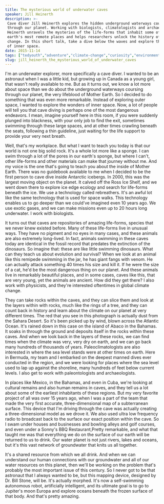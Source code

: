 ```yaml
---
title: The mysterious world of underwater caves
speaker: Jill Heinerth
description: >-
 Cave diver Jill Heinerth explores the hidden underground waterways coursing
 through our planet. Working with biologists, climatologists and archaeologists,
 Heinerth unravels the mysteries of the life-forms that inhabit some of the
 earth's most remote places and helps researchers unlock the history of climate
 change. In this short talk, take a dive below the waves and explore the wonders
 of inner space.
date: 2015-11-14
tags: ["tedyouth","adventure","climate-change","curiosity","environment","robots","exploration","nature","science","technology","water","plants","green","ecology","sustainability"]
slug: jill_heinerth_the_mysterious_world_of_underwater_caves
---
```


I'm an underwater explorer, more specifically a cave diver. I wanted to be an astronaut
when I was a little kid, but growing up in Canada as a young girl, that wasn't really
available to me. But as it turns out, we know a lot more about space than we do about the
underground waterways coursing through our planet, the very lifeblood of Mother Earth. So
I decided to do something that was even more remarkable. Instead of exploring outer space,
I wanted to explore the wonders of inner space. Now, a lot of people will tell you that
cave diving is perhaps one of the most dangerous endeavors. I mean, imagine yourself here
in this room, if you were suddenly plunged into blackness, with your only job to find the
exit, sometimes swimming through these large spaces, and at other times crawling beneath
the seats, following a thin guideline, just waiting for the life support to provide your
very next breath.

Well, that's my workplace. But what I want to teach you today is that our world is not one
big solid rock. It's a whole lot more like a sponge. I can swim through a lot of the pores
in our earth's sponge, but where I can't, other life-forms and other materials can make
that journey without me. And my voice is the one that's going to teach you about the
inside of Mother Earth. There was no guidebook available to me when I decided to be the
first person to cave dive inside Antarctic icebergs. In 2000, this was the largest moving
object on the planet. It calved off the Ross Ice Shelf, and we went down there to explore
ice edge ecology and search for life-forms beneath the ice. We use a technology called
rebreathers. It's an awful lot like the same technology that is used for space walks. This
technology enables us to go deeper than we could've imagined even 10 years ago. We use
exotic gases, and we can make missions even up to 20 hours long underwater. I work with
biologists.

It turns out that caves are repositories of amazing life-forms, species that we never knew
existed before. Many of these life-forms live in unusual ways. They have no pigment and no
eyes in many cases, and these animals are also extremely long-lived. In fact, animals
swimming in these caves today are identical in the fossil record that predates the
extinction of the dinosaurs. So imagine that: these are like little swimming dinosaurs.
What can they teach us about evolution and survival? When we look at an animal like this
remipede swimming in the jar, he has giant fangs with venom. He can actually attack
something 40 times his size and kill it. If he were the size of a cat, he'd be the most
dangerous thing on our planet. And these animals live in remarkably beautiful places, and
in some cases, caves like this, that are very young, yet the animals are ancient. How did
they get there? I also work with physicists, and they're interested oftentimes in global
climate change.

They can take rocks within the caves, and they can slice them and look at the layers
within with rocks, much like the rings of a tree, and they can count back in history and
learn about the climate on our planet at very different times. The red that you see in
this photograph is actually dust from the Sahara Desert. So it's been picked up by wind,
blown across the Atlantic Ocean. It's rained down in this case on the island of Abaco in
the Bahamas. It soaks in through the ground and deposits itself in the rocks within these
caves. And when we look back in the layers of these rocks, we can find times when the
climate was very, very dry on earth, and we can go back many hundreds of thousands of
years. Paleoclimatologists are also interested in where the sea level stands were at other
times on earth. Here in Bermuda, my team and I embarked on the deepest manned dives ever
conducted in the region, and we were looking for places where the sea level used to lap up
against the shoreline, many hundreds of feet below current levels. I also get to work with
paleontologists and archaeologists.

In places like Mexico, in the Bahamas, and even in Cuba, we're looking at cultural remains
and also human remains in caves, and they tell us a lot about some of the earliest
inhabitants of these regions. But my very favorite project of all was over 15 years ago,
when I was a part of the team that made the very first accurate, three-dimensional map of
a subterranean surface. This device that I'm driving through the cave was actually
creating a three-dimensional model as we drove it. We also used ultra low frequency radio
to broadcast back to the surface our exact position within the cave. So I swam under
houses and businesses and bowling alleys and golf courses, and even under a Sonny's BBQ
Restaurant,Pretty remarkable, and what that taught me was that everything we do on the
surface of our earth will be returned to us to drink. Our water planet is not just rivers,
lakes and oceans, but it's this vast network of groundwater that knits us all
together.

It's a shared resource from which we all drink. And when we can understand our human
connections with our groundwater and all of our water resources on this planet, then we'll
be working on the problem that's probably the most important issue of this century. So I
never got to be that astronaut that I always wanted to be, but this mapping device,
designed by Dr. Bill Stone, will be. It's actually morphed. It's now a self-swimming
autonomous robot, artificially intelligent, and its ultimate goal is to go to Jupiter's
moon Europa and explore oceans beneath the frozen surface of that body. And that's pretty
amazing.

<!--
ad_duration=3.33
comment_count=25
event="TEDYouth 2015"
external_start_time=0
has_talk_citation=1
intro_duration=11.82
is_subtitle_required="False"
is_talk_featured="True"
language="en"
language_swap="False"
native_language="en"
number_of_related_talks=6
number_of_speakers=1
number_of_subtitled_videos=37
number_of_tags=15
number_of_talk_download_languages=37
number_of_talk_more_resources=0
number_of_talk_recommendations=2
number_of_talks_take_actions=1
post_ad_duration=0.83
published_timestamp="2016-01-15 16:08:50"
recording_date="2015-11-14"
speaker_description="Cave diver"
speaker_is_published=1
speaker_name="Jill Heinerth"
talk_more_resources=[]
talk_name="The mysterious world of underwater caves"
talk_recommendations_blurb="Check out more resources on cave diving."
talks_tags=["tedyouth","adventure","climate-change","curiosity","environment","robots","exploration","nature","science","technology","water","plants","green","ecology","sustainability"]
url_audio="https://download.ted.com/talks/JillHeinerth_2015Y.mp3?apikey=acme-roadrunner"
url_photo_speaker="https://pe.tedcdn.com/images/ted/9030f67c1b0ded06ac0d108f4bcfe18f9dc41dd5_254x191.jpg"
url_photo_talk="https://s3.amazonaws.com/talkstar-photos/uploads/9cb0b906-15e6-405b-9dac-fd67aa87cc98/JillHeinerth_2015Y-embed.jpg"
url_webpage="https://www.ted.com/talks/jill_heinerth_the_mysterious_world_of_underwater_caves"
video_type_name="TED Stage Talk"
-->